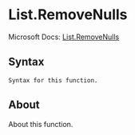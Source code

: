 ---
---

# List.RemoveNulls

Microsoft Docs: [List.RemoveNulls](https://docs.microsoft.com/en-us/powerquery-m/list-removenulls)

## Syntax

```powerquery-m
Syntax for this function.
```

## About

About this function.

